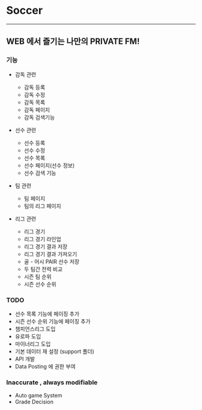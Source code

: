 # **Soccer**

--- 
## WEB 에서 즐기는 나만의 PRIVATE FM!


### 기능 
- 감독 관련 
  - 감독 등록
  - 감독 수정
  - 감독 목록
  - 감독 페이지
  - 감독 검색기능
  
  
- 선수 관련
  - 선수 등록
  - 선수 수정
  - 선수 목록 
  - 선수 페이지(선수 정보) 
  - 선수 검색 기능

- 팀 관련
  - 팀 페이지
  - 팀의 리그 페이지

- 리그 관련
  - 리그 경기
  - 리그 경기 라인업
  - 리그 경기 결과 저장
  - 리그 경기 결과 가져오기
  - 골 - 어시 PAIR 선수 저장
  - 두 팀간 전력 비교
  - 시즌 팀 순위
  - 시즌 선수 순위



### TODO  
- 선수 목록 기능에 페이징 추가
- 시즌 선수 순위 기능에 페이징 추가
- 챔피언스리그 도입
- 유로파 도입
- 마이너리그 도입
- 기본 데이터 재 설정 (support 폴더)
- API 개발
- Data Posting 에 권한 부여


### Inaccurate , always modifiable
- Auto game System
- Grade Decision

